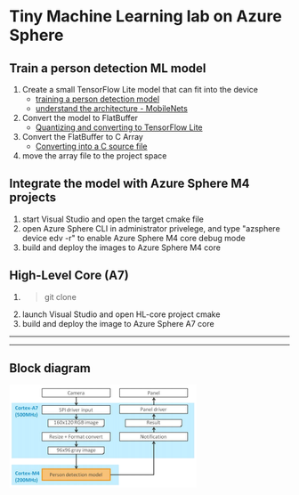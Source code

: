 # Tiny Machine Learning lab on Azure Sphere

## Train a person detection ML model
1. Create a small TensorFlow Lite model that can fit into the device 
    - [training a person detection model](https://github.com/tensorflow/tensorflow/blob/master/tensorflow/lite/micro/examples/person_detection/training_a_model.md#training-a-model)
    - [understand the architecture - MobileNets](https://github.com/tensorflow/tensorflow/blob/master/tensorflow/lite/micro/examples/person_detection/training_a_model.md#understanding-the-architecture)
1. Convert the model to FlatBuffer
    - [Quantizing and converting to TensorFlow Lite](https://github.com/tensorflow/tensorflow/blob/master/tensorflow/lite/micro/examples/person_detection/training_a_model.md#quantizing-and-converting-to-tensorflow-lite)
1. Convert the FlatBuffer to C Array
    - [Converting into a C source file](https://github.com/tensorflow/tensorflow/blob/master/tensorflow/lite/micro/examples/person_detection/training_a_model.md#converting-into-a-c-source-file)
1. move the array file to the project space

## Integrate the model with Azure Sphere M4 projects
1. start Visual Studio and open the target cmake file
1. open Azure Sphere CLI in administrator privelege, and type "azsphere device edv -r" to enable Azure Sphere M4 core debug mode
1. build and deploy the images to Azure Sphere M4 core

## High-Level Core (A7)
1. > git clone 
1. launch Visual Studio and open HL-core project cmake
1. build and deploy the image to Azure Sphere A7 core

---
---
## Block diagram
![](./images/mt3620-vision-ml-diagram.PNG)
